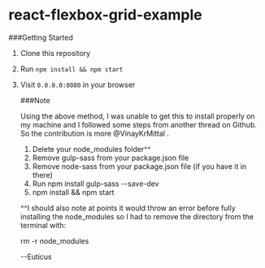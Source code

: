 # react-flexbox-grid-example

###Getting Started
1. Clone this repository
2. Run `npm install && npm start`
3. Visit `0.0.0.0:8080` in your browser


    ###Note 

    Using the above method, I was unable to get this to install properly on my machine and I followed some steps from another thread on Github. So the contribution is more @VinayKrMittal .

    1. Delete your node_modules folder^^
    2. Remove gulp-sass from your package.json file
    3. Remove node-sass from your package.json file (if you have it in there)
    4. Run npm install gulp-sass --save-dev
    5. npm install && npm start



    ^^I should also note at points it would throw an error before fully installing the node_modules so I had to remove the directory from the terminal with:
    
    rm -r node_modules


    --Euticus

